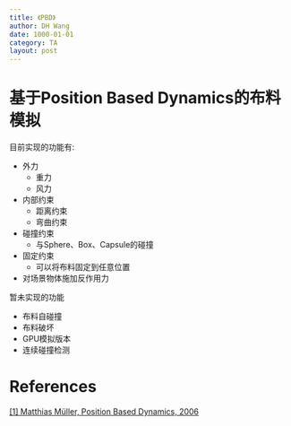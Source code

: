 ```yaml
---
title: 《PBD》
author: DH Wang
date: 1000-01-01
category: TA
layout: post
---
```


# 基于Position Based Dynamics的布料模拟
 
目前实现的功能有:

- 外力
  - 重力
  - 风力
- 内部约束
  - 距离约束
  - 弯曲约束
- 碰撞约束
  - 与Sphere、Box、Capsule的碰撞
- 固定约束
  - 可以将布料固定到任意位置
- 对场景物体施加反作用力

暂未实现的功能

- 布料自碰撞
- 布料破坏
- GPU模拟版本
- 连续碰撞检测
  



# References

[[1] Matthias Müller, Position Based Dynamics, 2006](https://matthias-research.github.io/pages/publications/posBasedDyn.pdf)
